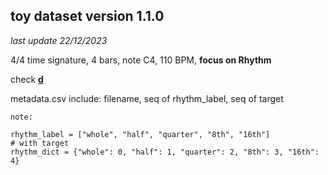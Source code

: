 ## toy dataset version 1.1.0

*last update 22/12/2023*

4/4 time signature, 4 bars, note C4, 110 BPM, **focus on Rhythm**

check [**d**](https://drive.google.com/drive/folders/1JPXs53voIFCUFxhKD5yxHcW-cYMF2RMD?usp=sharing) 

metadata.csv include: filename, seq of rhythm_label, seq of target

```
note:

rhythm_label = ["whole", "half", "quarter", "8th", "16th"]
# with target
rhythm_dict = {"whole": 0, "half": 1, "quarter": 2, "8th": 3, "16th": 4}

```
